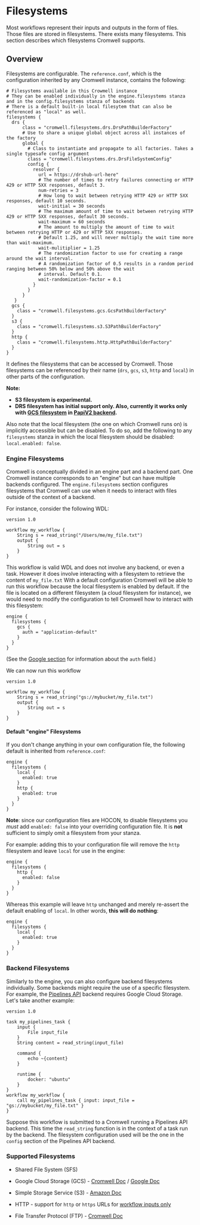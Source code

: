 # Filesystems

Most workflows represent their inputs and outputs in the form of files. Those files are stored in filesystems. There exists many filesystems. This section describes which filesystems Cromwell supports.

## Overview

Filesystems are configurable. The `reference.conf`, which is the configuration inherited by any Cromwell instance, contains the following:

```hocon
# Filesystems available in this Crowmell instance
# They can be enabled individually in the engine.filesystems stanza and in the config.filesystems stanza of backends
# There is a default built-in local filesytem that can also be referenced as "local" as well.
filesystems {
  drs {
      class = "cromwell.filesystems.drs.DrsPathBuilderFactory"
      # Use to share a unique global object across all instances of the factory
      global {
        # Class to instantiate and propagate to all factories. Takes a single typesafe config argument
        class = "cromwell.filesystems.drs.DrsFileSystemConfig"
        config {
          resolver {
            url = https://drshub-url-here"
            # The number of times to retry failures connecting or HTTP 429 or HTTP 5XX responses, default 3.
            num-retries = 3
            # How long to wait between retrying HTTP 429 or HTTP 5XX responses, default 10 seconds.
            wait-initial = 30 seconds
            # The maximum amount of time to wait between retrying HTTP 429 or HTTP 5XX responses, default 30 seconds.
            wait-maximum = 60 seconds
            # The amount to multiply the amount of time to wait between retrying HTTP or 429 or HTTP 5XX responses.
            # Default 1.25, and will never multiply the wait time more than wait-maximum.
            wait-mulitiplier = 1.25
            # The randomization factor to use for creating a range around the wait interval.
            # A randomization factor of 0.5 results in a random period ranging between 50% below and 50% above the wait
            # interval. Default 0.1.
            wait-randomization-factor = 0.1
          }
        }
      }
   }
  gcs {
    class = "cromwell.filesystems.gcs.GcsPathBuilderFactory"
  }
  s3 {
    class = "cromwell.filesystems.s3.S3PathBuilderFactory"
  }
  http {
    class = "cromwell.filesystems.http.HttpPathBuilderFactory"
  }
}
```

It defines the filesystems that can be accessed by Cromwell.
Those filesystems can be referenced by their name (`drs`, `gcs`, `s3`, `http` and `local`) in other parts of the configuration.

**Note:**
- **S3 filesystem is experimental.** 
- **DRS filesystem has initial support only. Also, currently it works only with [GCS filesystem](../GoogleCloudStorage) in [PapiV2 backend](http://cromwell.readthedocs.io/en/develop/backends/Google).**


Also note that the local filesystem (the one on which Cromwell runs on) is implicitly accessible but can be disabled. 
To do so, add the following to any `filesystems` stanza in which the local filesystem should be disabled: `local.enabled: false`.

### Engine Filesystems

Cromwell is conceptually divided in an engine part and a backend part. One Cromwell instance corresponds to an "engine" but can have multiple backends configured.
The `engine.filesystems` section configures filesystems that Cromwell can use when it needs to interact with files outside of the context of a backend.

For instance, consider the following WDL:

```wdl
version 1.0

workflow my_workflow {
    String s = read_string("/Users/me/my_file.txt")
    output {
        String out = s
    }
}
```

This workflow is valid WDL and does not involve any backend, or even a task. However it does involve interacting with a filesystem to retrieve the content of `my_file.txt`
With a default configuration Cromwell will be able to run this workflow because the local filesystem is enabled by default.
If the file is located on a different filesystem (a cloud filesystem for instance), we would need to modify the configuration to tell Cromwell how to interact with this filesystem:

```hocon
engine {
  filesystems {
    gcs {
      auth = "application-default"
    }
  }
}
```

(See the [Google section](../backends/Google.md) for information about the `auth` field.)

We can now run this workflow

```wdl
version 1.0

workflow my_workflow {
    String s = read_string("gs://mybucket/my_file.txt")
    output {
        String out = s
    }
}
```

#### Default "engine" Filesystems

If you don't change anything in your own configuration file, the following default is inherited from `reference.conf`:
```
engine {
  filesystems {
    local {
      enabled: true
    }
    http {
      enabled: true
    }
  }
}
```

**Note**: since our configuration files are HOCON, to disable filesystems you *must* add `enabled: false` into your 
overriding configuration file. It is **not** sufficient to simply omit a filesystem from your stanza. 

For example: adding this to your configuration file will remove the `http` filesystem and leave `local` for use in the 
engine:
```
engine {
  filesystems {
    http {
      enabled: false
    }
  }
}
```

Whereas this example will leave `http` unchanged and merely re-assert the default enabling of `local`. In other
words, **this will do nothing**:
```
engine {
  filesystems {
    local {
      enabled: true
    }
  }
}
```

### Backend Filesystems

Similarly to the engine, you can also configure backend filesystems individually. Some backends might require the use of a specific filesystem.
For example, the [Pipelines API](../tutorials/PipelinesApi101.md) backend requires Google Cloud Storage.
Let's take another example:

```wdl
version 1.0

task my_pipelines_task {
    input {
        File input_file
    }
    String content = read_string(input_file)
    
    command {
        echo ~{content}
    }
    
    runtime {
        docker: "ubuntu"
    }
}
workflow my_workflow {
    call my_pipelines_task { input: input_file = "gs://mybucket/my_file.txt" }
}
```

Suppose this workflow is submitted to a Cromwell running a Pipelines API backend. This time the `read_string` function is in the context of a task run by the backend.
The filesystem configuration used will be the one in the `config` section of the Pipelines API backend.

### Supported Filesystems

-  Shared File System (SFS)

-  Google Cloud Storage (GCS) - [Cromwell Doc](GoogleCloudStorage.md) / [Google Doc](https://cloud.google.com/storage/)

-  Simple Storage Service (S3) - [Amazon Doc](https://aws.amazon.com/documentation/s3/)

-  HTTP - support for `http` or `https` URLs for [workflow inputs only](http://cromwell.readthedocs.io/en/develop/filesystems/HTTP)

- File Transfer Protocol (FTP) - [Cromwell Doc](FileTransferProtocol.md)
